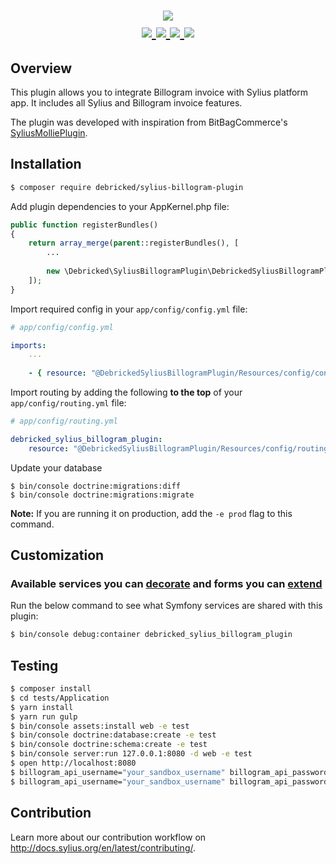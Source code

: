 <h1 align="center">
    <a href="https://billogram.com/" target="_blank">
        <img src="https://billogram.com/static/images/billogram-og_@2X.png" />
    </a>
    <br />
    <a href="https://packagist.org/packages/debricked/sylius-billogram-plugin" title="License" target="_blank">
        <img src="https://img.shields.io/packagist/l/debricked/sylius-billogram-plugin.svg" />
    </a>
    <a href="https://packagist.org/packages/debricked/sylius-billogram-plugin" title="Version" target="_blank">
        <img src="https://img.shields.io/packagist/v/debricked/sylius-billogram-plugin.svg" />
    </a>
    <a href="https://travis-ci.com/debricked/sylius-billogram-plugin" title="Build status" target="_blank">
        <img src="https://travis-ci.com/debricked/sylius-billogram-plugin.svg?branch=master" />
    </a>
    <a href="https://packagist.org/packages/debricked/sylius-billogram-plugin" title="Total Downloads" target="_blank">
        <img src="https://poser.pugx.org/debricked/sylius-billogram-plugin/downloads" />
    </a>
</h1>

## Overview

This plugin allows you to integrate Billogram invoice with Sylius platform app. It includes all Sylius and Billogram invoice features.

The plugin was developed with inspiration from BitBagCommerce's [SyliusMolliePlugin](https://github.com/BitBagCommerce/SyliusMolliePlugin).

## Installation
```bash
$ composer require debricked/sylius-billogram-plugin
```
    
Add plugin dependencies to your AppKernel.php file:

```php
public function registerBundles()
{
    return array_merge(parent::registerBundles(), [
        ...
        
        new \Debricked\SyliusBillogramPlugin\DebrickedSyliusBillogramPlugin(),
    ]);
}
```

Import required config in your `app/config/config.yml` file:

```yaml
# app/config/config.yml

imports:
    ...
    
    - { resource: "@DebrickedSyliusBillogramPlugin/Resources/config/config.yml" }
```

Import routing by adding the following **to the top** of your `app/config/routing.yml` file:

```yaml
# app/config/routing.yml

debricked_sylius_billogram_plugin:
    resource: "@DebrickedSyliusBillogramPlugin/Resources/config/routing.yml"
```

Update your database

```
$ bin/console doctrine:migrations:diff
$ bin/console doctrine:migrations:migrate
```

**Note:** If you are running it on production, add the `-e prod` flag to this command.

## Customization

### Available services you can [decorate](https://symfony.com/doc/current/service_container/service_decoration.html) and forms you can [extend](http://symfony.com/doc/current/form/create_form_type_extension.html)

Run the below command to see what Symfony services are shared with this plugin:
 
```bash
$ bin/console debug:container debricked_sylius_billogram_plugin
```

## Testing

```bash
$ composer install
$ cd tests/Application
$ yarn install
$ yarn run gulp
$ bin/console assets:install web -e test
$ bin/console doctrine:database:create -e test
$ bin/console doctrine:schema:create -e test
$ bin/console server:run 127.0.0.1:8080 -d web -e test
$ open http://localhost:8080
$ billogram_api_username="your_sandbox_username" billogram_api_password="your_sandbox_api_key" bin/behat
$ billogram_api_username="your_sandbox_username" billogram_api_password="your_sandbox_api_key" bin/phpspec run
```

## Contribution

Learn more about our contribution workflow on http://docs.sylius.org/en/latest/contributing/.
